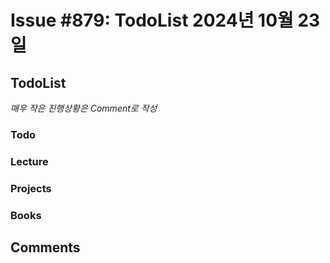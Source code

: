 # Issue #879: TodoList 2024년 10월 23일

## TodoList

*매우 작은 진행상황은 Comment로 작성*

### Todo  

### Lecture

### Projects

### Books


## Comments

